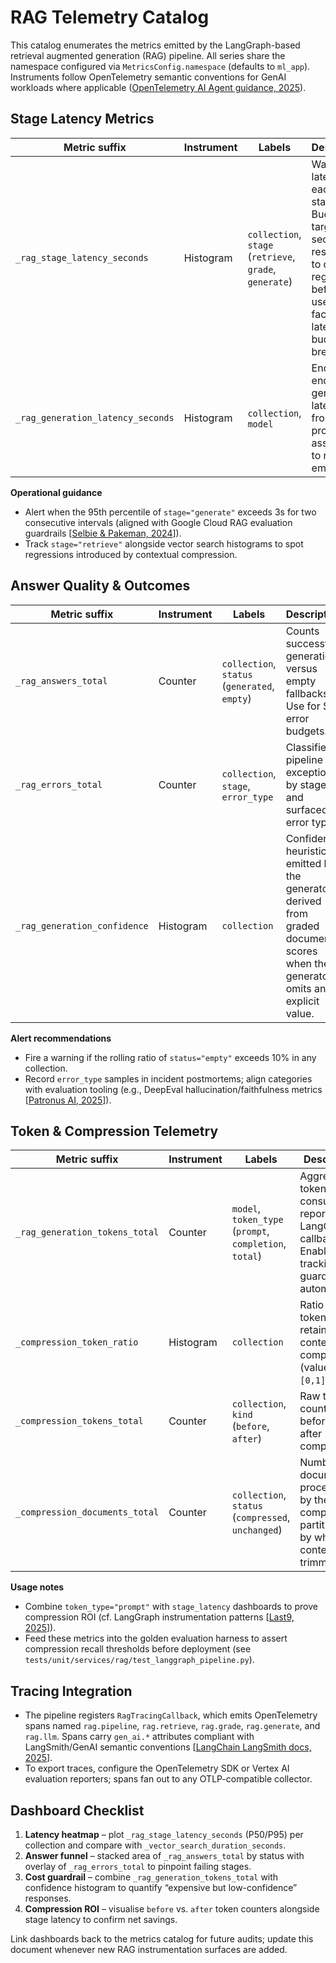 # RAG Telemetry Catalog

This catalog enumerates the metrics emitted by the LangGraph-based retrieval augmented generation (RAG) pipeline. All series share the namespace configured via `MetricsConfig.namespace` (defaults to `ml_app`).
Instruments follow OpenTelemetry semantic conventions for GenAI workloads where applicable ([OpenTelemetry AI Agent guidance, 2025](https://opentelemetry.io/blog/2025/ai-agent-observability/)).

## Stage Latency Metrics

| Metric suffix                     | Instrument | Labels                                                  | Description                                                                                                                                          |
| --------------------------------- | ---------- | ------------------------------------------------------- | ---------------------------------------------------------------------------------------------------------------------------------------------------- |
| `_rag_stage_latency_seconds`      | Histogram  | `collection`, `stage` (`retrieve`, `grade`, `generate`) | Wall-clock latency for each graph stage. Buckets target sub-second resolution to detect regressions before user-facing latency budgets are breached. |
| `_rag_generation_latency_seconds` | Histogram  | `collection`, `model`                                   | End-to-end generation latency from prompt assembly to response emission.                                                                             |

**Operational guidance**

- Alert when the 95th percentile of `stage="generate"` exceeds 3s for two consecutive intervals (aligned with Google Cloud RAG evaluation guardrails [[Selbie & Pakeman, 2024](https://cloud.google.com/blog/products/ai-machine-learning/optimizing-rag-retrieval)]).
- Track `stage="retrieve"` alongside vector search histograms to spot regressions introduced by contextual compression.

## Answer Quality & Outcomes

| Metric suffix                | Instrument | Labels                                        | Description                                                                                                                    |
| ---------------------------- | ---------- | --------------------------------------------- | ------------------------------------------------------------------------------------------------------------------------------ |
| `_rag_answers_total`         | Counter    | `collection`, `status` (`generated`, `empty`) | Counts successful generations versus empty fallbacks. Use for SLO error budgets.                                               |
| `_rag_errors_total`          | Counter    | `collection`, `stage`, `error_type`           | Classifies pipeline exceptions by stage and surfaced error type.                                                               |
| `_rag_generation_confidence` | Histogram  | `collection`                                  | Confidence heuristic emitted by the generator; derived from graded document scores when the generator omits an explicit value. |

**Alert recommendations**

- Fire a warning if the rolling ratio of `status="empty"` exceeds 10% in any collection.
- Record `error_type` samples in incident postmortems; align categories with evaluation tooling (e.g., DeepEval hallucination/faithfulness metrics [[Patronus AI, 2025](https://www.patronus.ai/llm-testing/rag-evaluation-metrics)]).

## Token & Compression Telemetry

| Metric suffix                  | Instrument | Labels                                                  | Description                                                                                                   |
| ------------------------------ | ---------- | ------------------------------------------------------- | ------------------------------------------------------------------------------------------------------------- |
| `_rag_generation_tokens_total` | Counter    | `model`, `token_type` (`prompt`, `completion`, `total`) | Aggregates token consumption reported by LangChain callbacks. Enables cost tracking and guardrail automation. |
| `_compression_token_ratio`     | Histogram  | `collection`                                            | Ratio of tokens retained after contextual compression (values in `[0,1]`).                                    |
| `_compression_tokens_total`    | Counter    | `collection`, `kind` (`before`, `after`)                | Raw token counts before and after compression.                                                                |
| `_compression_documents_total` | Counter    | `collection`, `status` (`compressed`, `unchanged`)      | Number of documents processed by the compressor, partitioned by whether content was trimmed.                  |

**Usage notes**

- Combine `token_type="prompt"` with `stage_latency` dashboards to prove compression ROI (cf. LangGraph instrumentation patterns [[Last9, 2025](https://last9.io/blog/langchain-and-langgraph-instrumentation-guide/)]).
- Feed these metrics into the golden evaluation harness to assert compression recall thresholds before deployment (see `tests/unit/services/rag/test_langgraph_pipeline.py`).

## Tracing Integration

- The pipeline registers `RagTracingCallback`, which emits OpenTelemetry spans named `rag.pipeline`, `rag.retrieve`, `rag.grade`, `rag.generate`, and `rag.llm`. Spans carry `gen_ai.*` attributes compliant with LangSmith/GenAI semantic conventions [[LangChain LangSmith docs, 2025](https://docs.smith.langchain.com/observability/how_to_guides/trace_with_opentelemetry)].
- To export traces, configure the OpenTelemetry SDK or Vertex AI evaluation reporters; spans fan out to any OTLP-compatible collector.

## Dashboard Checklist

1. **Latency heatmap** – plot `_rag_stage_latency_seconds` (P50/P95) per collection and compare with `_vector_search_duration_seconds`.
2. **Answer funnel** – stacked area of `_rag_answers_total` by status with overlay of `_rag_errors_total` to pinpoint failing stages.
3. **Cost guardrail** – combine `_rag_generation_tokens_total` with confidence histogram to quantify “expensive but low-confidence” responses.
4. **Compression ROI** – visualise `before` vs. `after` token counters alongside stage latency to confirm net savings.

Link dashboards back to the metrics catalog for future audits; update this document whenever new RAG instrumentation surfaces are added.
